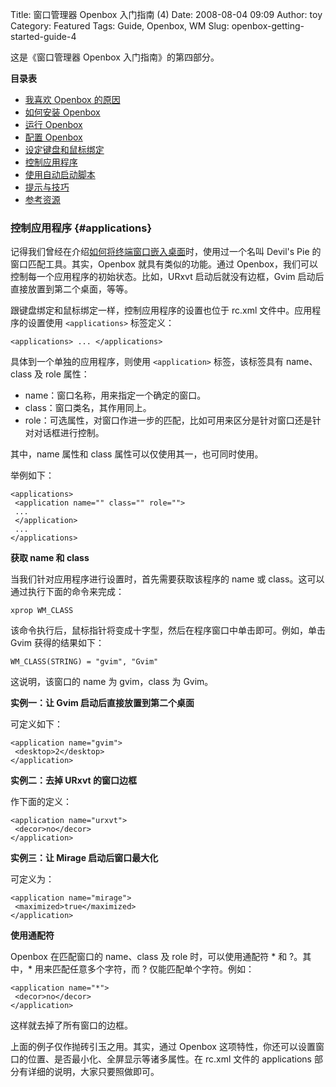 Title: 窗口管理器 Openbox 入门指南 (4)
Date: 2008-08-04 09:09
Author: toy
Category: Featured
Tags: Guide, Openbox, WM
Slug: openbox-getting-started-guide-4

这是《窗口管理器 Openbox 入门指南》的第四部分。

<!-- PELICAN_END_SUMMARY --> 

**目录表**

-   [我喜欢 Openbox 的原因](http://linuxtoy.org/archives/openbox-getting-started-guide.html#reasons)
-   [如何安装 Openbox](http://linuxtoy.org/archives/openbox-getting-started-guide.html#installation)
-   [运行 Openbox](http://linuxtoy.org/archives/openbox-getting-started-guide.html#running)
-   [配置 Openbox](http://linuxtoy.org/archives/openbox-getting-started-guide-2.html#configuration)
-   [设定键盘和鼠标绑定](http://linuxtoy.org/archives/openbox-getting-started-guide-3.html#bindings)
-   [控制应用程序](http://linuxtoy.org/archives/openbox-getting-started-guide-4.html#applications)
-   [使用自动启动脚本](http://linuxtoy.org/archives/openbox-getting-started-guide-5.html#autostart)
-   [提示与技巧](http://linuxtoy.org/archives/openbox-getting-started-guide-5.html#tips)
-   [参考资源](http://linuxtoy.org/archives/openbox-getting-started-guide-5.html#ref)

### 控制应用程序 {#applications}

记得我们曾经在介绍[如何将终端窗口嵌入桌面](http://linuxtoy.org/archives/embed-the-terminal-on-the-desktop.html)时，使用过一个名叫 Devil's Pie 的窗口匹配工具。其实，Openbox 就具有类似的功能。通过 Openbox，我们可以控制每一个应用程序的初始状态。比如，URxvt 启动后就没有边框，Gvim 启动后直接放置到第二个桌面，等等。

跟键盘绑定和鼠标绑定一样，控制应用程序的设置也位于 rc.xml 文件中。应用程序的设置使用 `<applications>` 标签定义：  

    <applications> ... </applications>

具体到一个单独的应用程序，则使用 `<application>` 标签，该标签具有 name、class 及 role 属性：

-   name：窗口名称，用来指定一个确定的窗口。
-   class：窗口类名，其作用同上。
-   role：可选属性，对窗口作进一步的匹配，比如可用来区分是针对窗口还是针对对话框进行控制。

其中，name 属性和 class 属性可以仅使用其一，也可同时使用。

举例如下：

    <applications>
     <application name="" class="" role="">
     ...
     </application>
     ...
    </applications>

**获取 name 和 class**

当我们针对应用程序进行设置时，首先需要获取该程序的 name 或 class。这可以通过执行下面的命令来完成：

    xprop WM_CLASS

该命令执行后，鼠标指针将变成十字型，然后在程序窗口中单击即可。例如，单击 Gvim 获得的结果如下：

    WM_CLASS(STRING) = "gvim", "Gvim"

这说明，该窗口的 name 为 gvim，class 为 Gvim。

**实例一：让 Gvim 启动后直接放置到第二个桌面**

可定义如下：

    <application name="gvim">
     <desktop>2</desktop>
    </application>

**实例二：去掉 URxvt 的窗口边框**

作下面的定义：

    <application name="urxvt">
     <decor>no</decor>
    </application>

**实例三：让 Mirage 启动后窗口最大化**

可定义为：

    <application name="mirage">
     <maximized>true</maximized>
    </application>

**使用通配符**

Openbox 在匹配窗口的 name、class 及 role 时，可以使用通配符 \* 和 ?。其中，\* 用来匹配任意多个字符，而 ? 仅能匹配单个字符。例如：

    <application name="*">
     <decor>no</decor>
    </application>

这样就去掉了所有窗口的边框。

上面的例子仅作抛砖引玉之用。其实，通过 Openbox 这项特性，你还可以设置窗口的位置、是否最小化、全屏显示等诸多属性。在 rc.xml 文件的 applications 部分有详细的说明，大家只要照做即可。

